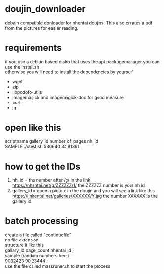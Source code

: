 # doujin_downloader
debain compatible donloader for nhentai doujins.
This also creates a pdf from the pictures for easier reading.

# requirements
if you use a debian based distro that uses the apt packagemanager you can use the install.sh  
otherwise you will need to install the dependencies by yourself
- wget
- zip 
- libpodofo-utils
- imagemagick and imagemagick-doc for good measure
- curl
- jq

# open like this
scriptname gallery_id number_of_pages nh_id  
SAMPLE ./xtest.sh 530640 34 81391

# how to get the IDs
1. nh_id = the number after /g/ in the link  
  https://nhentai.net/g/ZZZZZZ/1/ the ZZZZZZ number is your nh id
2. gallery_id = open a picture in the doujin and you will see a link like this  
  https://i.nhentai.net/galleries/XXXXXX/Y.jpg the number XXXXXX is the gallery id

# batch processing
create a file called "continuefile"  
no file extension  
structure it like this  
gallary_id page_count nhentai_id ;  
sample (random numbers here)  
9032423 90 23444 ;  
use the file called massruner.sh to start the process  
